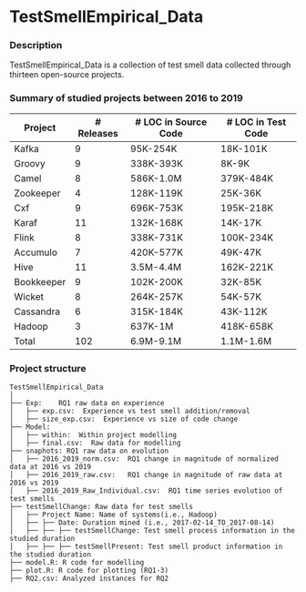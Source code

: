 # TestSmellEmpirical_Data
### Description
TestSmellEmpirical_Data is a collection of test smell data collected through thirteen open-source projects.

### Summary of studied projects between 2016 to 2019

|Project|# Releases|# LOC in Source Code|# LOC in Test Code
|---|---|---|---|
|Kafka|9|95K-254K|18K-101K
|Groovy|9|338K-393K|8K-9K
|Camel|8|586K-1.0M|379K-484K
|Zookeeper|4|128K-119K|25K-36K
|Cxf|9|696K-753K|195K-218K
|Karaf|11|132K-168K|14K-17K
|Flink|8|338K-731K|100K-234K
|Accumulo|7|420K-577K|49K-47K
|Hive|11|3.5M-4.4M|162K-221K
|Bookkeeper|9|102K-200K|32K-85K
|Wicket|8|264K-257K|54K-57K
|Cassandra|6|315K-184K|43K-112K
|Hadoop|3|637K-1M|418K-658K
|Total|102|6.9M-9.1M|1.1M-1.6M

### Project structure

```
TestSmellEmpirical_Data
│
├── Exp:	RQ1 raw data on experience
│   ├── exp.csv:  Experience vs test smell addition/removal
│   ├── size_exp.csv:  Experience vs size of code change
├── Model: 
│   ├── within:  Within project modelling
│   ├── final.csv:  Raw data for modelling
├── snaphots: RQ1 raw data on evolution
│   ├── 2016_2019_norm.csv:  RQ1 change in magnitude of normalized data at 2016 vs 2019
│   ├── 2016_2019_raw.csv:   RQ1 change in magnitude of raw data at 2016 vs 2019
│   ├── 2016_2019_Raw_Individual.csv:  RQ1 time series evolution of test smells 
├── testSmellChange: Raw data for test smells
│   ├── Project Name: Name of systems(i.e., Hadoop)
│   ├── ├── Date: Duration mined (i.e., 2017-02-14_TO_2017-08-14)
│   ├── ├── ├── testSmellChange: Test smell process information in the studied duration 
│   ├── ├── ├── testSmellPresent: Test smell product information in the studied duration
├── model.R: R code for modelling
├── plot.R: R code for plotting (RQ1-3)
├── RQ2.csv: Analyzed instances for RQ2


```
